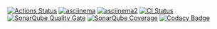
[![Actions Status](https://github.com/Sanyainthenorth/java-project-71/actions/workflows/hexlet-check.yml/badge.svg)](https://github.com/Sanyainthenorth/java-project-71/actions)
[![asciinema](https://asciinema.org/a/AZwldNEUGTUPyYHlrPoS6U2YB.svg)](https://asciinema.org/a/AZwldNEUGTUPyYHlrPoS6U2YB)
[![asciinema2](https://asciinema.org/a/Xy2OwMKCU7cYPGqUm9TTbKsAn.svg)](https://asciinema.org/a/Xy2OwMKCU7cYPGqUm9TTbKsAn)
[![CI Status](https://github.com/Sanyainthenorth/java-project-71/actions/workflows/ci.yml/badge.svg)](https://github.com/Sanyainthenorth/java-project-71/actions)
[![SonarQube Quality Gate](https://sonarcloud.io/api/project_badges/measure?project=Sanyainthenorth_java-project-71&metric=alert_status)](https://sonarcloud.io/summary/new_code?id=Sanyainthenorth_java-project-71)
[![SonarQube Coverage](https://sonarcloud.io/api/project_badges/measure?project=Sanyainthenorth_java-project-71&metric=coverage)](https://sonarcloud.io/summary/new_code?id=Sanyainthenorth_java-project-71)
[![Codacy Badge](https://app.codacy.com/project/badge/Grade/7c963ae284764e4e8d4471fad893629b)](https://app.codacy.com/gh/Sanyainthenorth/java-project-71/dashboard?utm_source=gh&utm_medium=referral&utm_content=&utm_campaign=Badge_grade)
